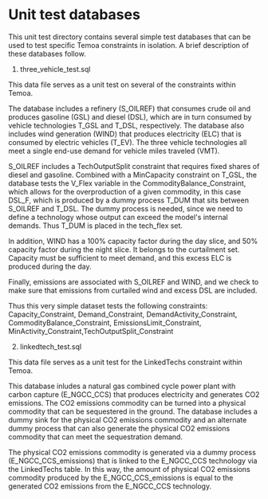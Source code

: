 # Unit test databases

This unit test directory contains several simple test databases that 
can be used to test specific Temoa constraints in isolation. A brief 
description of these databases follow.

1. three_vehicle_test.sql

This data file serves as a unit test on several of the constraints
within Temoa. 

The database includes a refinery (S_OILREF) that consumes crude oil and
produces gasoline (GSL) and diesel (DSL), which are in turn consumed by
vehicle technologies T_GSL and T_DSL, respectively. The database also
includes wind generation (WIND) that produces electricity (ELC) that is
consumed by electric vehicles (T_EV). The three vehicle technologies all
meet a single end-use demand for vehicle miles traveled (VMT).

S_OILREF includes a TechOutputSplit constraint that requires fixed shares
of diesel and gasoline. Combined with a MinCapacity constraint on T_GSL,
the database tests the V_Flex variable in the CommodityBalance_Constraint,
which allows for the overproduction of a given commodity, in this case
DSL_F, which is produced by a dummy process T_DUM that sits between
S_OILREF and T_DSL. The dummy process is needed, since we need to define
a technology whose output can exceed the model's internal demands. Thus
T_DUM is placed in the tech_flex set.

In addition, WIND has a 100% capacity factor during the day slice, and
50% capacity factor during the night slice. It belongs to the curtailment
set. Capacity must be sufficient to meet demand, and this excess ELC
is produced during the day.

Finally, emissions are associated with S_OILREF and WIND, and we check
to make sure that emissions from curtailed wind and excess DSL are
included.

Thus this very simple dataset tests the following constraints: 
Capacity_Constraint, Demand_Constraint, DemandActivity_Constraint,
CommodityBalance_Constraint, EmissionsLimit_Constraint,
MinActivity_Constraint,TechOutputSplit_Constraint

2. linkedtech_test.sql

This data file serves as a unit test for the LinkedTechs constraint 
within Temoa. 

This database inludes a natural gas combined cycle power plant with 
carbon capture (E_NGCC_CCS) that produces electricity and generates CO2 emissions.
The CO2 emissions commodity can be turned into a physical commodity 
that can be sequestered in the ground. The database includes a dummy 
sink for the physical CO2 emissions commodity and an alternate dummy
process that can also generate the physical CO2 emissions commodity
that can meet the sequestration demand. 

The physical CO2 emissions commodity is generated via a dummy process
(E_NGCC_CCS_emissions) that is linked to the E_NGCC_CCS technology
via the LinkedTechs table. In this way, the amount of physical CO2 emissions 
commodity produced by the E_NGCC_CCS_emissions is equal to the generated CO2 
emissions from the E_NGCC_CCS technology.





